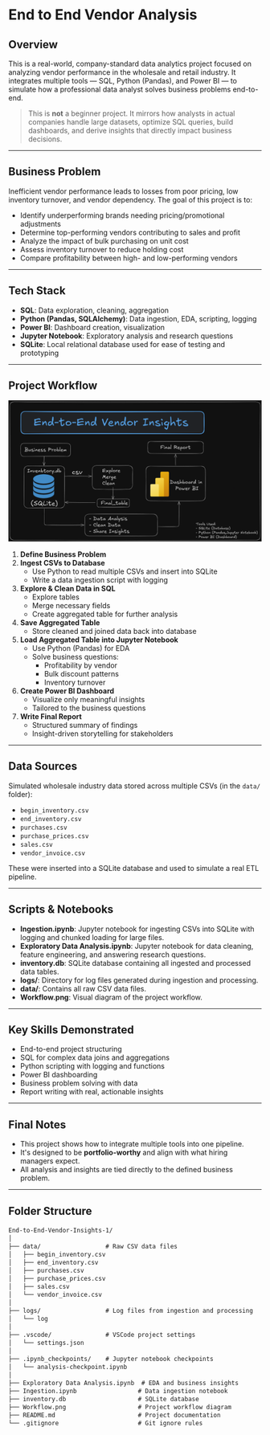 # End to End Vendor Analysis

## Overview

This is a real-world, company-standard data analytics project focused on analyzing vendor performance in the wholesale and retail industry. It integrates multiple tools — SQL, Python (Pandas), and Power BI — to simulate how a professional data analyst solves business problems end-to-end.

> This is **not** a beginner project. It mirrors how analysts in actual companies handle large datasets, optimize SQL queries, build dashboards, and derive insights that directly impact business decisions.

---

## Business Problem

Inefficient vendor performance leads to losses from poor pricing, low inventory turnover, and vendor dependency. The goal of this project is to:

- Identify underperforming brands needing pricing/promotional adjustments
- Determine top-performing vendors contributing to sales and profit
- Analyze the impact of bulk purchasing on unit cost
- Assess inventory turnover to reduce holding cost
- Compare profitability between high- and low-performing vendors

---

## Tech Stack

- **SQL**: Data exploration, cleaning, aggregation
- **Python (Pandas, SQLAlchemy)**: Data ingestion, EDA, scripting, logging
- **Power BI**: Dashboard creation, visualization
- **Jupyter Notebook**: Exploratory analysis and research questions
- **SQLite**: Local relational database used for ease of testing and prototyping

---

## Project Workflow

![Workflow](Workflow.png)

1. **Define Business Problem**
2. **Ingest CSVs to Database**  
   - Use Python to read multiple CSVs and insert into SQLite
   - Write a data ingestion script with logging
3. **Explore & Clean Data in SQL**
   - Explore tables
   - Merge necessary fields
   - Create aggregated table for further analysis
4. **Save Aggregated Table**
   - Store cleaned and joined data back into database
5. **Load Aggregated Table into Jupyter Notebook**
   - Use Python (Pandas) for EDA
   - Solve business questions:
     - Profitability by vendor
     - Bulk discount patterns
     - Inventory turnover
6. **Create Power BI Dashboard**
   - Visualize only meaningful insights
   - Tailored to the business questions
7. **Write Final Report**
   - Structured summary of findings
   - Insight-driven storytelling for stakeholders

---

## Data Sources

Simulated wholesale industry data stored across multiple CSVs (in the `data/` folder):

- `begin_inventory.csv`
- `end_inventory.csv`
- `purchases.csv`
- `purchase_prices.csv`
- `sales.csv`
- `vendor_invoice.csv`

These were inserted into a SQLite database and used to simulate a real ETL pipeline.

---

## Scripts & Notebooks

- **Ingestion.ipynb**: Jupyter notebook for ingesting CSVs into SQLite with logging and chunked loading for large files.
- **Exploratory Data Analysis.ipynb**: Jupyter notebook for data cleaning, feature engineering, and answering research questions.
- **inventory.db**: SQLite database containing all ingested and processed data tables.
- **logs/**: Directory for log files generated during ingestion and processing.
- **data/**: Contains all raw CSV data files.
- **Workflow.png**: Visual diagram of the project workflow.

---

## Key Skills Demonstrated

- End-to-end project structuring
- SQL for complex data joins and aggregations
- Python scripting with logging and functions
- Power BI dashboarding
- Business problem solving with data
- Report writing with real, actionable insights

---

## Final Notes

- This project shows how to integrate multiple tools into one pipeline.
- It's designed to be **portfolio-worthy** and align with what hiring managers expect.
- All analysis and insights are tied directly to the defined business problem.

---

## Folder Structure

```
End-to-End-Vendor-Insights-1/
│
├── data/                  # Raw CSV data files
│   ├── begin_inventory.csv
│   ├── end_inventory.csv
│   ├── purchases.csv
│   ├── purchase_prices.csv
│   ├── sales.csv
│   └── vendor_invoice.csv
│
├── logs/                  # Log files from ingestion and processing
│   └── log
│
├── .vscode/               # VSCode project settings
│   └── settings.json
│
├── .ipynb_checkpoints/    # Jupyter notebook checkpoints
│   └── analysis-checkpoint.ipynb
│
├── Exploratory Data Analysis.ipynb  # EDA and business insights
├── Ingestion.ipynb                 # Data ingestion notebook
├── inventory.db                    # SQLite database
├── Workflow.png                    # Project workflow diagram
├── README.md                       # Project documentation
└── .gitignore                      # Git ignore rules
```

